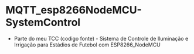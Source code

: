 # MQTT_esp8266NodeMCU-SystemControl
* Parte do meu TCC (codigo fonte) - Sistema de Controle de Iluminação e Irrigação para Estádios de Futebol com ESP8266_NodeMCU
